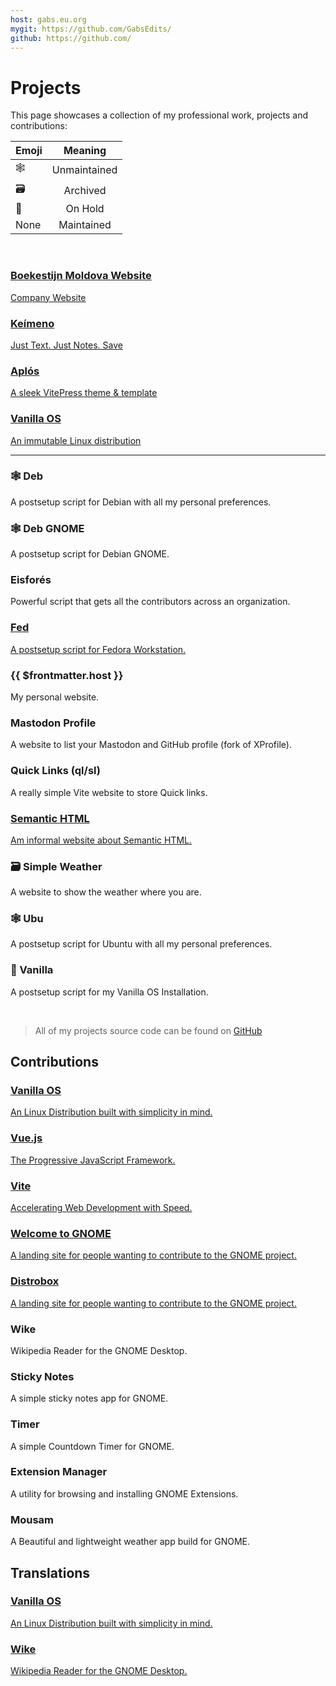 ```yaml
---
host: gabs.eu.org
mygit: https://github.com/GabsEdits/
github: https://github.com/
---
```


# Projects

This page showcases a collection of my professional work, projects and contributions:

<div class="small">

| Emoji |   Meaning    |
| ----- | :----------: |
| 🕸️    | Unmaintained |
| 🗃️    |   Archived   |
| 🛌    |   On Hold    |
| None  |  Maintained  |

</div>

<br>

<div class="projects-container">
    <a class="projects projects-special shining-effect" href="https://boekestijn.md">
        <h3>Boekestijn Moldova Website</h3>
        <p>Company Website</p>
    </a>
    <a class="projects projects-special" href="https://gxbs.me/keimeno">
        <h3>Keímeno</h3>
        <p>Just Text. Just Notes. Save</p>
    </a>
    <a class="projects projects-special" href="https://aplos.gxbs.me">
        <h3>Aplós</h3>
        <p>A sleek VitePress theme & template</p>
    </a>
    <a class="projects projects-special" href="https://vanillaos.org">
        <h3>Vanilla OS</h3>
        <p>An immutable Linux distribution</p>
    </a>
</div>

---

<div class="projects-container">
    <a class="projects":href="$frontmatter.mygit + 'deb'">
        <h3>🕸️  Deb</h3>
        <p>A postsetup script for Debian with all my personal preferences.</p>
    </a>
    <a class="projects":href="$frontmatter.mygit + 'deb-gnome'">
        <h3>🕸️ Deb GNOME</h3>
        <p>A postsetup script for Debian GNOME.</p>
    </a>
    <a class="projects":href="$frontmatter.mygit + 'Eisfores'">
        <h3>Eisforés</h3>
        <p>Powerful script that gets all the contributors across an organization.</p>
    </a>
    <a class="projects" href="https://fed-jet.vercel.app">
        <h3>Fed</h3>
        <p>A postsetup script for Fedora Workstation.</p>
    </a>
    <a class="projects" :href="'https://' + $frontmatter.host">
        <h3>{{ $frontmatter.host }}</h3>
        <p>My personal website.</p>
    </a>
    <a class="projects" :href="$frontmatter.mygit + 'mastodonprofile'">
        <h3>Mastodon Profile</h3>
        <p>A website to list your Mastodon and GitHub profile (fork of XProfile).</p>
    </a>
    <a class="projects" :href="$frontmatter.mygit + 'sl'">
        <h3>Quick Links (ql/sl)</h3>
        <p>A really simple Vite website to store Quick links.</p>
    </a>
    <a class="projects" href="https://semantichtml.github.io">
        <h3>Semantic HTML</h3>
        <p>Am informal website about Semantic HTML.</p>
    </a>
    <a class="projects" :href="$frontmatter.mygit + 'weather'">
        <h3>🗃️ Simple Weather</h3>
        <p>A website to show the weather where you are.</p>
    </a>
    <a class="projects" :href="$frontmatter.mygit + 'ubu'">
        <h3>🕸️ Ubu</h3>
        <p>A postsetup script for Ubuntu with all my personal preferences.</p>
    </a>
    <a class="projects" :href="$frontmatter.mygit + 'vanilla'">
        <h3>🛌 Vanilla</h3>
        <p>A postsetup script for my Vanilla OS Installation.</p>
    </a>
</div>
<br>

> All of my projects source code can be found on [GitHub](/findme)

## Contributions

<div class="projects-container">
    <a class="projects projects-special" href="https://vanillaos.org">
        <h3>Vanilla OS</h3>
        <p>An Linux Distribution built with simplicity in mind.</p>
    </a>
    <a class="projects" href="https://vuejs.org">
        <h3>Vue.js</h3>
        <p>The Progressive JavaScript Framework.</p>
    </a>
    <a class="projects" href="https://vitejs.dev/">
        <h3>Vite</h3>
        <p>Accelerating Web Development with Speed.</p>
    </a>
    <a class="projects" href="https://gitlab.gnome.org/Teams/Websites/welcome.gnome.org/">
        <h3>Welcome to GNOME</h3>
        <p>A landing site for people wanting to contribute to the GNOME project.</p>
    </a>
    <a class="projects" href="https://distrobox.it">
        <h3>Distrobox</h3>
        <p>A landing site for people wanting to contribute to the GNOME project.</p>
    </a>
    <a class="projects":href="$frontmatter.github + 'hugolabe/Wike'">
        <h3>Wike</h3>
        <p>Wikipedia Reader for the GNOME Desktop.</p>
    </a>
    <a class="projects" :href="$frontmatter.github + 'vixalien/sticky'">
        <h3>Sticky Notes</h3>
        <p> A simple sticky notes app for GNOME.</p>
    </a>
    <a class="projects":href="$frontmatter.github + 'vikdevelop/timer'">
        <h3>Timer</h3>
        <p>A simple Countdown Timer for GNOME.</p>
    </a>
    <a class="projects" :href="$frontmatter.github + 'mjakeman/extension-manager'">
        <h3>Extension Manager</h3>
        <p> A utility for browsing and installing GNOME Extensions.</p>
    </a>
    <a class="projects" :href="$frontmatter.github + 'amit9838/mousam'">
        <h3>Mousam</h3>
        <p>A Beautiful and lightweight weather app build for GNOME.</p>
    </a>
</div>

## Translations

<div class="projects-container">
    <a class="projects" href="https://vanillaos.org">
        <h3>Vanilla OS</h3>
        <p>An Linux Distribution built with simplicity in mind.</p>
    </a>
    <a class="projects" href="https://github.com/hugolabe/Wike">
        <h3>Wike</h3>
        <p>Wikipedia Reader for the GNOME Desktop.</p>
    </a>
</div>
